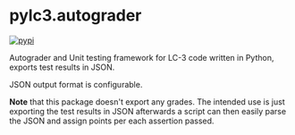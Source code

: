 # pylc3.autograder

[![pypi](https://img.shields.io/pypi/v/pylc3.autograder.svg)](https://pypi.python.org/pypi/pylc3.autograder)

Autograder and Unit testing framework for LC-3 code written in Python, exports test results in JSON. 

JSON output format is configurable. 

**Note** that this package doesn't export any grades. The intended use is just exporting the test results in JSON afterwards a script can then easily parse the JSON and assign points per each assertion passed.
